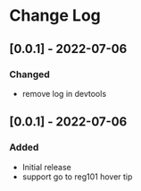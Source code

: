 # Change Log

## [0.0.1] - 2022-07-06

### Changed

- remove log in devtools

## [0.0.1] - 2022-07-06

### Added

- Initial release
- support go to reg101 hover tip
